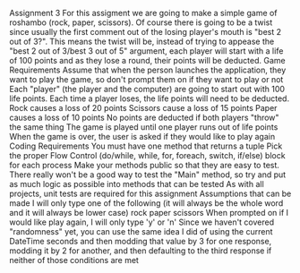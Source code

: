 Assignment 3
For this assigment we are going to make a simple game of roshambo (rock, paper, scissors). Of course there is going to be a twist since usually the first comment out of the losing player's mouth is "best 2 out of 3?". This means the twist will be, instead of trying to appease the "best 2 out of 3/best 3 out of 5" argument, each player will start with a life of 100 points and as they lose a round, their points will be deducted.
Game Requirements
Assume that when the person launches the application, they want to play the game, so don't prompt them on if they want to play or not
Each "player" (the player and the computer) are going to start out with 100 life points. Each time a player loses, the life points will need to be deducted.
Rock causes a loss of 20 points
Scissors cause a loss of 15 points
Paper causes a loss of 10 points
No points are deducted if both players "throw" the same thing
The game is played until one player runs out of life points
When the game is over, the user is asked if they would like to play again
Coding Requirements
You must have one method that returns a tuple
Pick the proper Flow Control (do/while, while, for, foreach, switch, if/else) block for each process
Make your methods public so that they are easy to test. There really won't be a good way to test the "Main" method, so try and put as much logic as possible into methods that can be tested
As with all projects, unit tests are required for this assignment
Assumptions that can be made
I will only type one of the following (it will always be the whole word and it will always be lower case)
rock
paper
scissors
When prompted on if I would like play again, I will only type 'y' or 'n'
Since we haven't covered "randomness" yet, you can use the same idea I did of using the current DateTime seconds and then modding that value by 3 for one response, modding it by 2 for another, and then defaulting to the third response if neither of those conditions are met